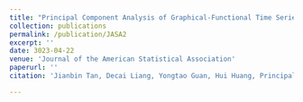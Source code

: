 ```yaml
---
title: "Principal Component Analysis of Graphical-Functional Time Series"
collection: publications
permalink: /publication/JASA2
excerpt: ''
date: 3023-04-22
venue: 'Journal of the American Statistical Association'
paperurl: ''
citation: 'Jianbin Tan, Decai Liang, Yongtao Guan, Hui Huang, Principal Component Analysis of Graphical-Functional Time Series, $\textit{Journal of the American Statistical Association}$, under review'

---
```


